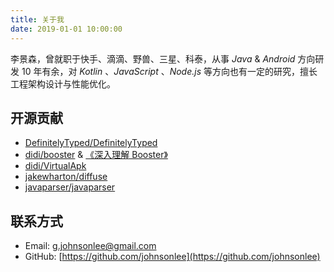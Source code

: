 ```yaml
---
title: 关于我
date: 2019-01-01 10:00:00
---
```


李景森，曾就职于快手、滴滴、野兽、三星、科泰，从事 *Java* & *Android* 方向研发 10 年有余，对 *Kotlin* 、*JavaScript* 、*Node.js* 等方向也有一定的研究，擅长工程架构设计与性能优化。

## 开源贡献

- [DefinitelyTyped/DefinitelyTyped](https://github.com/DefinitelyTyped/DefinitelyTyped)
- [didi/booster](https://github.com/didi/booster) & [《深入理解 Booster》](https://booster.johnsonlee.io/)
- [didi/VirtualApk](https://github.com/didi/VirtualApk)
- [jakewharton/diffuse](https://github.com/jakewharton/diffuse)
- [javaparser/javaparser](https://github.com/javaparser/javaparser)

## 联系方式

- Email: [g.johnsonlee@gmail.com](mailto:g.johnsonlee@gmail.com)
- GitHub: [https://github.com/johnsonlee](https://github.com/johnsonlee)

